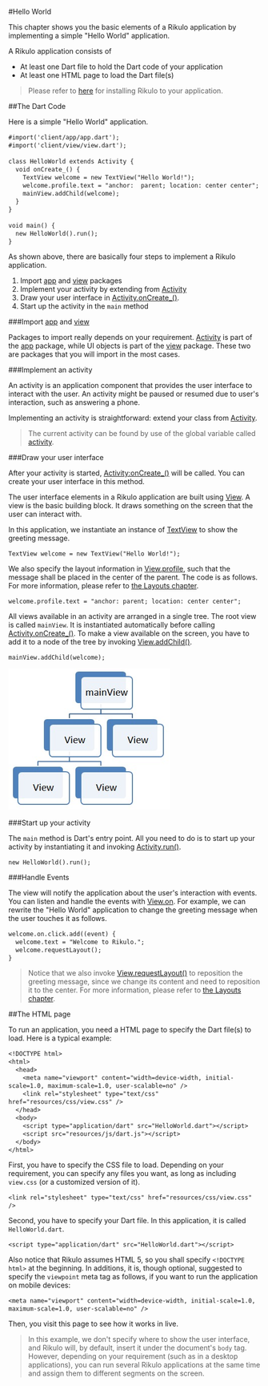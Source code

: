 #Hello World

This chapter shows you the basic elements of a Rikulo application by implementing a simple "Hello World" application.

A Rikulo application consists of

* At least one Dart file to hold the Dart code of your application
* At least one HTML page to load the Dart file(s)

> Please refer to [here](Introduction.md) for installing Rikulo to your application.

##The Dart Code

Here is a simple "Hello World" application.

    #import('client/app/app.dart');
    #import('client/view/view.dart');

    class HelloWorld extends Activity {
      void onCreate_() {
        TextView welcome = new TextView("Hello World!");
        welcome.profile.text = "anchor:  parent; location: center center";
        mainView.addChild(welcome);
      }
    }

    void main() {
      new HelloWorld().run();
    }

As shown above, there are basically four steps to implement a Rikulo application.

1. Import [app](api:) and [view](api:) packages
2. Implement your activity by extending from [Activity](api:app)
3. Draw your user interface in [Activity.onCreate_()](api:app).
4. Start up the activity in the `main` method

###Import [app](api:) and [view](api:)

Packages to import really depends on your requirement. [Activity](api:app) is part of the [app](api:) package, while UI objects is part of the [view](api:) package. These two are packages that you will import in the most cases.

###Implement an activity

An activity is an application component that provides the user interface to interact with the user. An activity might be paused or resumed due to user's interaction, such as answering a phone.

Implementing an activity is straightforward: extend your class from [Activity](api:app).

> The current activity can be found by use of the global variable called [activity](api:app).

###Draw your user interface

After your activity is started, [Activity:onCreate_()](api:app) will be called. You can create your user interface in this method.

The user interface elements in a Rikulo application are built using [View](api:view). A view is the basic building block. It draws something on the screen that the user can interact with.

In this application, we instantiate an instance of [TextView](api:view) to show the greeting message.

    TextView welcome = new TextView("Hello World!");

We also specify the layout information in [View.profile](api:view), such that the message shall be placed in the center of the parent. The code is as follows. For more information, please refer to [the Layouts chapter](../Layouts/index.md).

    welcome.profile.text = "anchor: parent; location: center center";

All views available in an activity are arranged in a single tree. The root view is called `mainView`. It is instantiated automatically before calling [Activity.onCreate_()](api:app). To make a view available on the screen, you have to add it to a node of the tree by invoking [View.addChild()](api:view).

    mainView.addChild(welcome);

![Tree of Views](view-hierarchy.jpg?raw=true)

###Start up your activity

The `main` method is Dart's entry point. All you need to do is to start up your activity by instantiating it and invoking [Activity.run()](api:app).

    new HelloWorld().run();

###Handle Events

The view will notify the application about the user's interaction with events. You can listen and handle the events with [View.on](api:view). For example, we can rewrite the "Hello World" application to change the greeting message when the user touches it as follows.

    welcome.on.click.add((event) {
      welcome.text = "Welcome to Rikulo.";
      welcome.requestLayout();
    }

> Notice that we also invoke [View.requestLayout()](api:view) to reposition the greeting message, since we change its content and need to reposition it to the center. For more information, please refer to [the Layouts chapter](../Layouts/index.md).

##The HTML page

To run an application, you need a HTML page to specify the Dart file(s) to load. Here is a typical example:

    <!DOCTYPE html>
    <html>
      <head>
        <meta name="viewport" content="width=device-width, initial-scale=1.0, maximum-scale=1.0, user-scalable=no" />
        <link rel="stylesheet" type="text/css" href="resources/css/view.css" />
      </head>
      <body>
        <script type="application/dart" src="HelloWorld.dart"></script>
        <script src="resources/js/dart.js"></script>
      </body>
    </html>

First, you have to specify the CSS file to load. Depending on your requirement, you can specify any files you want, as long as including `view.css` (or a customized version of it).

    <link rel="stylesheet" type="text/css" href="resources/css/view.css" />

Second, you have to specify your Dart file. In this application, it is called `HelloWorld.dart`.

    <script type="application/dart" src="HelloWorld.dart"></script>

Also notice that Rikulo assumes HTML 5, so you shall specify `<!DOCTYPE html>` at the beginning. In additions, it is, though optional, suggested to specify the `viewpoint` meta tag as follows, if you want to run the application on mobile devices:

    <meta name="viewport" content="width=device-width, initial-scale=1.0, maximum-scale=1.0, user-scalable=no" />

Then, you visit this page to see how it works in live.

> In this example, we don't specify where to show the user interface, and Rikulo will, by default, insert it under the document's `body` tag. However, depending on your requirement (such as in a desktop applications), you can run several Rikulo applications at the same time and assign them to different segments on the screen.
